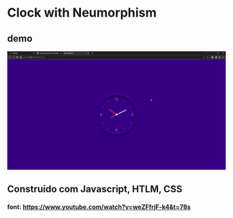# Clock with Neumorphism

## demo 
![Demo](./assets/clcok-neumorphism.gif)

## Construido com Javascript, HTLM, CSS


#### font: https://www.youtube.com/watch?v=weZFfrjF-k4&t=78s